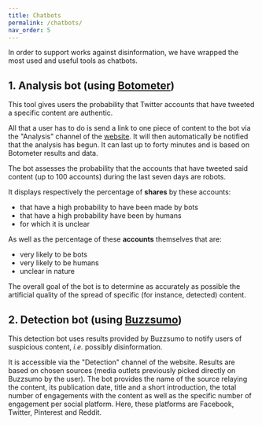 ```yaml
---
title: Chatbots
permalink: /chatbots/
nav_order: 5
---
```


In order to support works against disinformation, we have wrapped the most used and useful tools as chatbots.

## 1. Analysis bot (using [Botometer](/detection/social-bots/#1-botometer))

This tool gives users the probability that Twitter accounts that have tweeted a specific content are authentic.

All that a user has to do is send a link to one piece of content to the bot via the "Analysis" channel of the [website](https://desinfo.quaidorsay.fr). It will then automatically be notified that the analysis has begun. It can last up to forty minutes and is based on Botometer results and data.

The bot assesses the probability that the accounts that have tweeted said content (up to 100 accounts) during the last seven days are robots.

It displays respectively the percentage of **shares** by these accounts:
- that have a high probability to have been made by bots
- that have a high probability have been by humans
- for which it is unclear

As well as the percentage of these **accounts** themselves that are:
- very likely to be bots
- very likely to be humans
- unclear in nature

The overall goal of the bot is to determine as accurately as possible the artificial quality of the spread of specific (for instance, detected) content.

## 2. Detection bot (using [Buzzsumo](/detection/Commercial-trends-tools#3-buzzsumo))

This detection bot uses results provided by Buzzsumo to notify users of suspicious content, _i.e._ possibly disinformation.

It is accessible via the "Detection" channel of the website. Results are based on chosen sources (media outlets previously picked directly on Buzzsumo by the user). The bot provides the name of the source relaying the content, its publication date, title and a short introduction, the total number of engagements with the content as well as the specific number of engagement per social platform. Here, these platforms are Facebook, Twitter, Pinterest and Reddit.
